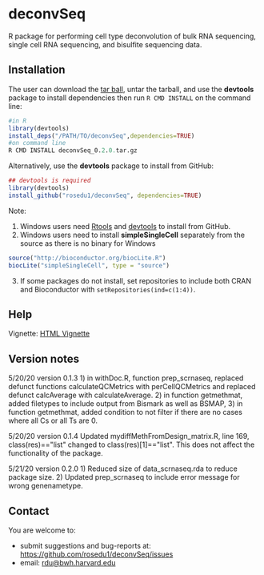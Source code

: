 # deconvSeq

R package for performing cell type deconvolution of bulk RNA sequencing, single cell RNA sequencing, and bisulfite sequencing data.

## Installation

The user can download the [tar ball](https://github.com/rosedu1/deconvSeq/tree/master/tarball/current/), untar the tarball, and use the **devtools** package to install dependencies then run `R CMD INSTALL` on the command line:

```r
#in R
library(devtools)
install_deps("/PATH/TO/deconvSeq",dependencies=TRUE)
#on command line
R CMD INSTALL deconvSeq_0.2.0.tar.gz
```

Alternatively, use the **devtools** package to install from GitHub:

```r
## devtools is required
library(devtools)
install_github("rosedu1/deconvSeq", dependencies=TRUE)
```

Note: 
1) Windows users need [Rtools](https://cran.r-project.org/bin/windows/Rtools/) and [devtools](https://CRAN.R-project.org/package=devtools) to install from GitHub.
2) Windows users need to install **simpleSingleCell** separately from the source as there is no binary for Windows

```r
source("http://bioconductor.org/biocLite.R")
biocLite("simpleSingleCell", type = "source")
```

3) If some packages do not install, set repositories to include both CRAN and Bioconductor with `setRepositories(ind=c(1:4))`.


## Help

Vignette: [HTML Vignette](https://rosedu1.github.io/deconvSeq_vignette.html)

## Version notes
5/20/20 version 0.1.3 1) in withDoc.R, function prep_scrnaseq, replaced defunct functions calculateQCMetrics with perCellQCMetrics and replaced defunct calcAverage with calculateAverage. 2) in function getmethmat, added filetypes to include output from Bismark as well as BSMAP, 3) in function getmethmat, added condition to not filter if there are no cases where all Cs or all Ts are 0.

5/20/20 version 0.1.4 Updated mydiffMethFromDesign_matrix.R, line 169, class(res)=="list" changed to class(res)[1]=="list". This does not affect the functionality of the package.

5/21/20 version 0.2.0 1) Reduced size of data_scrnaseq.rda to reduce package size. 2) Updated prep_scrnaseq to include error message for wrong genenametype.

## Contact

You are welcome to:
* submit suggestions and bug-reports at: <https://github.com/rosedu1/deconvSeq/issues>
* email: <rdu@bwh.harvard.edu>
